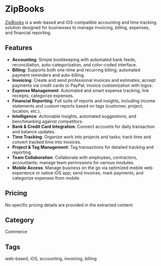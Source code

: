 # ZipBooks

[ZipBooks](https://zipbooks.com/) is a web-based and iOS-compatible accounting and time tracking solution designed for businesses to manage invoicing, billing, expenses, and financial reporting.

## Features
- **Accounting**: Simple bookkeeping with automated bank feeds, reconciliation, auto-categorization, and color-coded interface.
- **Billing**: Supports both one-time and recurring billing; automated payment reminders and auto-billing.
- **Invoicing**: Create and send professional invoices and estimates; accept payments via credit cards or PayPal; invoice customization with logos.
- **Expense Management**: Automated and smart expense tracking; link receipts; categorize expenses.
- **Financial Reporting**: Full suite of reports and insights, including income statements and custom reports based on tags (customer, project, location, etc.).
- **Intelligence**: Actionable insights, automated suggestions, and benchmarking against competitors.
- **Bank & Credit Card Integration**: Connect accounts for daily transaction and balance updates.
- **Time Tracking**: Organize work into projects and tasks; track time and convert tracked time into invoices.
- **Project & Tag Management**: Tag transactions for detailed tracking and reporting.
- **Team Collaboration**: Collaborate with employees, contractors, accountants; manage team permissions for various modules.
- **Mobile Access**: Manage business on the go via optimized mobile web experience or native iOS app; send invoices, mark payments, and categorize expenses from mobile.

## Pricing
No specific pricing details are provided in the extracted content.

## Category
Commerce

## Tags
web-based, iOS, accounting, invoicing, billing
